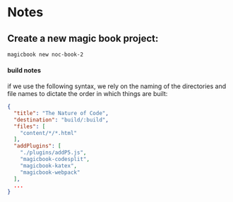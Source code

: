 # Notes

## Create a new magic book project:

```sh
magicbook new noc-book-2
```


#### build notes

if we use the following syntax, we rely on the naming of the directories and file names to dictate the order in which things are built:

```json
{
  "title": "The Nature of Code",
  "destination": "build/:build",
  "files": [
    "content/*/*.html"
  ],
  "addPlugins": [
    "./plugins/addP5.js",
    "magicbook-codesplit",
    "magicbook-katex",
    "magicbook-webpack"
  ],
  ...
}
```

